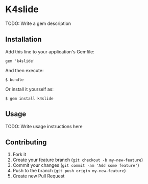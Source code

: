 # K4slide

TODO: Write a gem description

## Installation

Add this line to your application's Gemfile:

    gem 'k4slide'

And then execute:

    $ bundle

Or install it yourself as:

    $ gem install k4slide

## Usage

TODO: Write usage instructions here

## Contributing

1. Fork it
2. Create your feature branch (`git checkout -b my-new-feature`)
3. Commit your changes (`git commit -am 'Add some feature'`)
4. Push to the branch (`git push origin my-new-feature`)
5. Create new Pull Request
